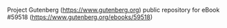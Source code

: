 Project Gutenberg (https://www.gutenberg.org) public repository for
eBook #59518 (https://www.gutenberg.org/ebooks/59518)
